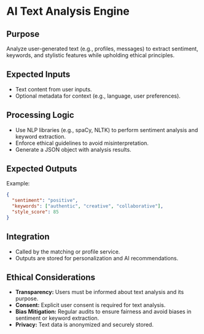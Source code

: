# AI Text Analysis Engine

## Purpose
Analyze user-generated text (e.g., profiles, messages) to extract sentiment, keywords, and stylistic features while upholding ethical principles.

## Expected Inputs
- Text content from user inputs.
- Optional metadata for context (e.g., language, user preferences).

## Processing Logic
- Use NLP libraries (e.g., spaCy, NLTK) to perform sentiment analysis and keyword extraction.
- Enforce ethical guidelines to avoid misinterpretation.
- Generate a JSON object with analysis results.

## Expected Outputs
Example:
```json
{
  "sentiment": "positive",
  "keywords": ["authentic", "creative", "collaborative"],
  "style_score": 85
}
```

## Integration
- Called by the matching or profile service.
- Outputs are stored for personalization and AI recommendations.

## Ethical Considerations
- **Transparency:** Users must be informed about text analysis and its purpose.
- **Consent:** Explicit user consent is required for text analysis.
- **Bias Mitigation:** Regular audits to ensure fairness and avoid biases in sentiment or keyword extraction.
- **Privacy:** Text data is anonymized and securely stored.
